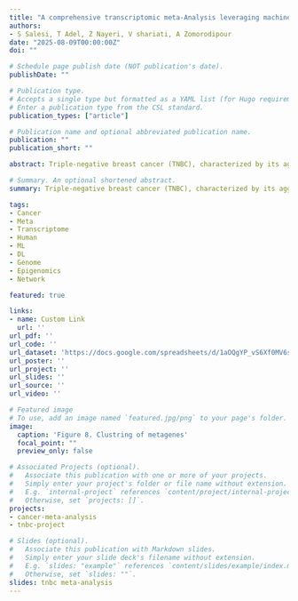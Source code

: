 ```yaml
---
title: "A comprehensive transcriptomic meta-Analysis leveraging machine learning to uncover molecular signatures and potential therapeutic targets in Triple-Negative Breast Cancers"
authors:
- S Salesi, T Adel, Z Nayeri, V shariati, A Zomorodipour
date: "2025-08-09T00:00:00Z"
doi: ""

# Schedule page publish date (NOT publication's date).
publishDate: ""

# Publication type.
# Accepts a single type but formatted as a YAML list (for Hugo requirements).
# Enter a publication type from the CSL standard.
publication_types: ["article"]

# Publication name and optional abbreviated publication name.
publication: ""
publication_short: ""

abstract: Triple-negative breast cancer (TNBC), characterized by its aggressive behavior and lack of hormone receptor expression, remains a therapeutic challenge. This study integrates multi-omics data and AI-driven approaches to dissect the molecular mechanisms driving TNBC progression. Through a meta-analysis of 49 transcriptomic studies (2013–2024), we identified 2,101 differentially expressed genes (DEGs), including 68 consistently dysregulated protein-coding genes, with CXCL10 (↑4.01-fold) and ADH1B (↓4.8-fold) as the most significantly altered. Pathway enrichment revealed upregulated genes associated with cell proliferation, immune evasion, and metabolic reprogramming, while downregulated genes implicated hormonal signaling suppression and extracellular matrix remodeling. Gene Ontology analysis highlighted mitotic regulation and immune dysregulation as central processes. AI-based clustering of protein-protein interaction networks identified five functional modules (Tumor Growth, Invasion & Metastasis, Metabolism, Immune & Inflammation, Hormonal & Stress Response), with hub genes like CDK1 and CXCL8 driving tumor proliferation and immune escape. Notably, machine learning algorithms enhanced data integration and cluster identification, revealing FOXM1 as a key regulator of mitotic pathways (p = 6.189E-07) and JUN as a mediator of stromal-epithelial interactions despite its downregulation. Hormonal profiling uncovered systemic suppression of estrogen-responsive (*ESR1*, *FOXA1*) and neurohormonal (*ADRB1*, *AGTR1*) pathways, emphasizing TNBC’s endocrine-silenced phenotype. Immune analysis demonstrated dual chemokine dysregulation, loss of homeostatic signals impaired immune surveillance, while pro-inflammatory chemokines recruited immunosuppressive cells. Chronic interferon signaling (STAT1, ISG15) and immune checkpoint alterations (CTLA4, CD80/86) further shaped a resistant microenvironment. These findings elucidate TNBC’s complex molecular landscape, integrating AI-enhanced analytics to prioritize therapeutic targets, such as mitotic kinases, chemokine networks, and hormonal signaling nodes, offering actionable insights for overcoming therapy resistance in this aggressive subtype. 

# Summary. An optional shortened abstract.
summary: Triple-negative breast cancer (TNBC), characterized by its aggressive behavior and lack of hormone receptor expression, remains a therapeutic challenge. This study integrates multi-omics data and AI-driven approaches to dissect the molecular mechanisms driving TNBC progression. Through a meta-analysis of 49 transcriptomic studies (2013–2024), we identified 2,101 differentially expressed genes (DEGs), including 68 consistently dysregulated protein-coding genes, with CXCL10 (↑4.01-fold) and ADH1B (↓4.8-fold) as the most significantly altered. Pathway enrichment revealed upregulated genes associated with cell proliferation, immune evasion, and metabolic reprogramming, while downregulated genes implicated hormonal signaling suppression and extracellular matrix remodeling. Gene Ontology analysis highlighted mitotic regulation and immune dysregulation as central processes. AI-based clustering of protein-protein interaction networks identified five functional modules (Tumor Growth, Invasion & Metastasis, Metabolism, Immune & Inflammation, Hormonal & Stress Response), with hub genes like CDK1 and CXCL8 driving tumor proliferation and immune escape. Notably, machine learning algorithms enhanced data integration and cluster identification, revealing FOXM1 as a key regulator of mitotic pathways (p = 6.189E-07) and JUN as a mediator of stromal-epithelial interactions despite its downregulation.

tags:
- Cancer
- Meta
- Transcriptome
- Human
- ML
- DL
- Genome
- Epigenomics
- Network

featured: true

links:
- name: Custom Link
  url: ''
url_pdf: ''
url_code: ''
url_dataset: 'https://docs.google.com/spreadsheets/d/1aOQgYP_vS6Xf0MV6sRsRl_-vBzJQoz5I/edit?gid=577749617#gid=577749617'
url_poster: ''
url_project: ''
url_slides: ''
url_source: ''
url_video: ''

# Featured image
# To use, add an image named `featured.jpg/png` to your page's folder. 
image:
  caption: 'Figure 8. Clustring of metagenes'
  focal_point: ""
  preview_only: false

# Associated Projects (optional).
#   Associate this publication with one or more of your projects.
#   Simply enter your project's folder or file name without extension.
#   E.g. `internal-project` references `content/project/internal-project/index.md`.
#   Otherwise, set `projects: []`.
projects:
- cancer-meta-analysis
- tnbc-project

# Slides (optional).
#   Associate this publication with Markdown slides.
#   Simply enter your slide deck's filename without extension.
#   E.g. `slides: "example"` references `content/slides/example/index.md`.
#   Otherwise, set `slides: ""`.
slides: tnbc meta-analysis
---
```


